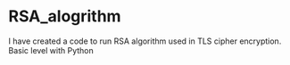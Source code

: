 # RSA_alogrithm
I have created a code to run RSA algorithm used in TLS cipher encryption. Basic level with Python
